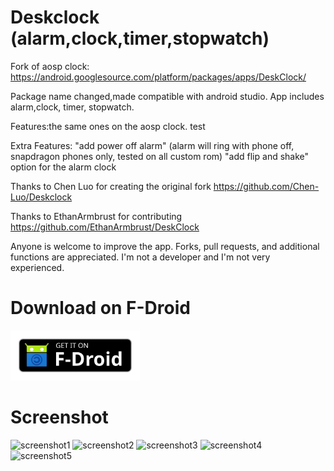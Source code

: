 # Deskclock (alarm,clock,timer,stopwatch)

Fork of aosp clock: https://android.googlesource.com/platform/packages/apps/DeskClock/

Package name changed,made compatible with android studio.
App includes alarm,clock, timer, stopwatch.

Features:the same ones on the aosp clock.
test


Extra Features: 
"add power off alarm" (alarm will ring with phone off, snapdragon phones only, tested on all custom rom)
"add flip and shake" option for the alarm clock


Thanks to Chen Luo for creating the original fork https://github.com/Chen-Luo/Deskclock

Thanks to EthanArmbrust for contributing  https://github.com/EthanArmbrust/DeskClock

Anyone is welcome to improve the app. Forks, pull requests, and additional functions are appreciated.
I'm not a developer and I'm not very experienced.

# Download on F-Droid

[<img src="https://raw.githubusercontent.com/enricocid/fdroid-custom-badges/main/badge_get-it-on.png"
    alt="Get it on F-Droid"
    height="80">](https://f-droid.org/en/packages/com.chen.deskclock/)



# Screenshot


![screenshot1](https://user-images.githubusercontent.com/59417474/113393656-40b6d200-9397-11eb-95b0-a36a7338fa9a.jpg)
![screenshot2](https://user-images.githubusercontent.com/59417474/113393658-41e7ff00-9397-11eb-8c6e-61ccc04e20fe.jpg)
![screenshot3](https://user-images.githubusercontent.com/59417474/113393659-42809580-9397-11eb-93d8-6e45057aa4a9.jpg)
![screenshot4](https://user-images.githubusercontent.com/59417474/113393662-43192c00-9397-11eb-850b-0b76be3b6e9b.jpg)
![screenshot5](https://user-images.githubusercontent.com/59417474/113393663-43192c00-9397-11eb-9efa-7af1a8ee893b.jpg)
